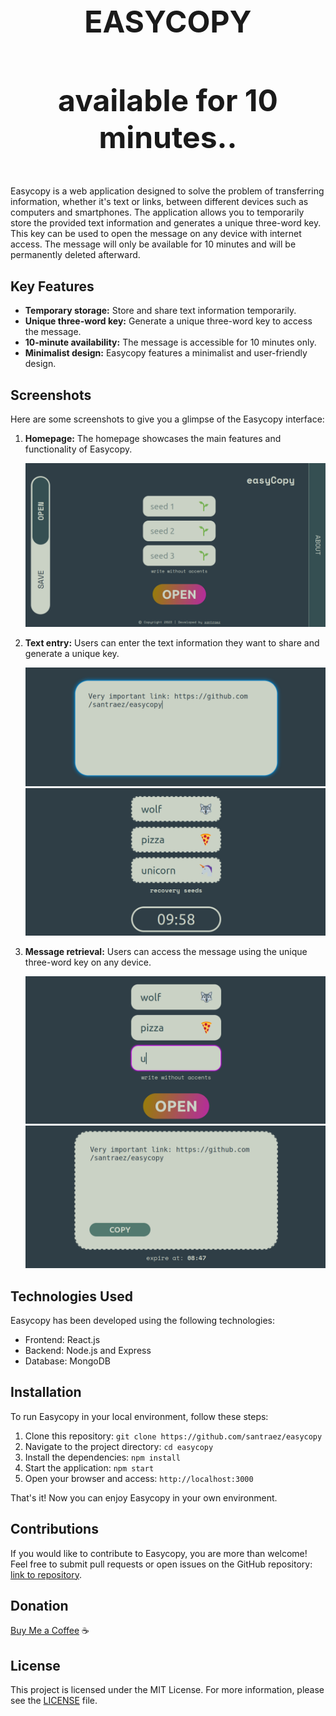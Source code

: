 <div align="center">
  <h1 style="font-size: 48px;">EASYCOPY</h1>
  <h3 style="font-size: 48px;">available for 10 minutes..</h3>
</div>

Easycopy is a web application designed to solve the problem of transferring information, whether it's text or links, between different devices such as computers and smartphones. The application allows you to temporarily store the provided text information and generates a unique three-word key. This key can be used to open the message on any device with internet access. The message will only be available for 10 minutes and will be permanently deleted afterward. 

## Key Features

- **Temporary storage:** Store and share text information temporarily.
- **Unique three-word key:** Generate a unique three-word key to access the message.
- **10-minute availability:** The message is accessible for 10 minutes only.
- **Minimalist design:** Easycopy features a minimalist and user-friendly design.

## Screenshots

Here are some screenshots to give you a glimpse of the Easycopy interface:

1. **Homepage:** The homepage showcases the main features and functionality of Easycopy.

   ![Homepage](https://raw.githubusercontent.com/santraez/easycopy/main/src/assets/home.png)

2. **Text entry:** Users can enter the text information they want to share and generate a unique key.

   ![Text entry](https://github.com/santraez/easycopy/blob/main/src/assets/i1.png)
   ![Text entry](https://github.com/santraez/easycopy/blob/main/src/assets/i2.png)

3. **Message retrieval:** Users can access the message using the unique three-word key on any device.

   ![Message retrieval](https://github.com/santraez/easycopy/blob/main/src/assets/o1.png)
   ![Message retrieval](https://github.com/santraez/easycopy/blob/main/src/assets/o2.png)

## Technologies Used

Easycopy has been developed using the following technologies:

- Frontend: React.js
- Backend: Node.js and Express
- Database: MongoDB

## Installation

To run Easycopy in your local environment, follow these steps:

1. Clone this repository: `git clone https://github.com/santraez/easycopy`
2. Navigate to the project directory: `cd easycopy`
3. Install the dependencies: `npm install`
4. Start the application: `npm start`
5. Open your browser and access: `http://localhost:3000`

That's it! Now you can enjoy Easycopy in your own environment.

## Contributions

If you would like to contribute to Easycopy, you are more than welcome! Feel free to submit pull requests or open issues on the GitHub repository: [link to repository](https://github.com/santraez/easycopy).

## Donation

[Buy Me a Coffee](https://bmc.link/santraez) ☕ 

## License

This project is licensed under the MIT License. For more information, please see the [LICENSE](https://github.com/santraez/easycopy/blob/main/LICENSE) file.

